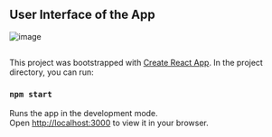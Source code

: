 

## User Interface of the App
![image](https://user-images.githubusercontent.com/94961626/217616540-e0cba173-b006-4648-a02a-e22ed1aa1167.png)

## 
This project was bootstrapped with [Create React App](https://github.com/facebook/create-react-app).
In the project directory, you can run:

### `npm start`

Runs the app in the development mode.\
Open [http://localhost:3000](http://localhost:3000) to view it in your browser.

